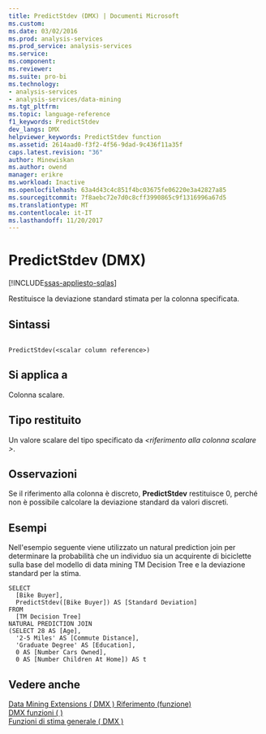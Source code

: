 ```yaml
---
title: PredictStdev (DMX) | Documenti Microsoft
ms.custom: 
ms.date: 03/02/2016
ms.prod: analysis-services
ms.prod_service: analysis-services
ms.service: 
ms.component: 
ms.reviewer: 
ms.suite: pro-bi
ms.technology:
- analysis-services
- analysis-services/data-mining
ms.tgt_pltfrm: 
ms.topic: language-reference
f1_keywords: PredictStdev
dev_langs: DMX
helpviewer_keywords: PredictStdev function
ms.assetid: 2614aad0-f3f2-4f56-9dad-9c436f11a35f
caps.latest.revision: "36"
author: Minewiskan
ms.author: owend
manager: erikre
ms.workload: Inactive
ms.openlocfilehash: 63a4d43c4c851f4bc03675fe06220e3a42827a85
ms.sourcegitcommit: 7f8aebc72e7d0c8cff3990865c9f1316996a67d5
ms.translationtype: MT
ms.contentlocale: it-IT
ms.lasthandoff: 11/20/2017
---
```

# <a name="predictstdev-dmx"></a>PredictStdev (DMX)
[!INCLUDE[ssas-appliesto-sqlas](../includes/ssas-appliesto-sqlas.md)]

  Restituisce la deviazione standard stimata per la colonna specificata.  
  
## <a name="syntax"></a>Sintassi  
  
```  
  
PredictStdev(<scalar column reference>)  
```  
  
## <a name="applies-to"></a>Si applica a  
 Colonna scalare.  
  
## <a name="return-type"></a>Tipo restituito  
 Un valore scalare del tipo specificato da  *\<riferimento alla colonna scalare >*.  
  
## <a name="remarks"></a>Osservazioni  
 Se il riferimento alla colonna è discreto, **PredictStdev** restituisce 0, perché non è possibile calcolare la deviazione standard da valori discreti.  
  
## <a name="examples"></a>Esempi  
 Nell'esempio seguente viene utilizzato un natural prediction join per determinare la probabilità che un individuo sia un acquirente di biciclette sulla base del modello di data mining TM Decision Tree e la deviazione standard per la stima.  
  
```  
SELECT  
  [Bike Buyer],  
  PredictStdev([Bike Buyer]) AS [Standard Deviation]  
FROM  
  [TM Decision Tree]  
NATURAL PREDICTION JOIN  
(SELECT 28 AS [Age],  
  '2-5 Miles' AS [Commute Distance],  
  'Graduate Degree' AS [Education],  
  0 AS [Number Cars Owned],  
  0 AS [Number Children At Home]) AS t  
```  
  
## <a name="see-also"></a>Vedere anche  
 [Data Mining Extensions &#40; DMX &#41; Riferimento (funzione)](../dmx/data-mining-extensions-dmx-function-reference.md)   
 [DMX funzioni &#40; &#41;](../dmx/functions-dmx.md)   
 [Funzioni di stima generale &#40; DMX &#41;](../dmx/general-prediction-functions-dmx.md)  
  
  
